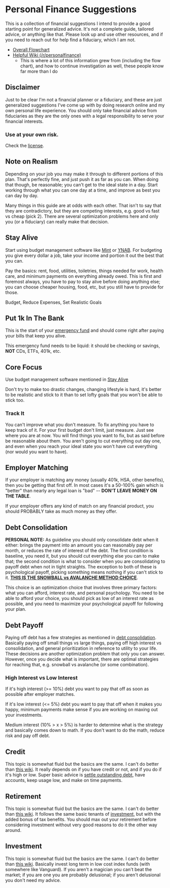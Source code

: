 # Personal Finance Suggestions

This is a collection of financial suggestions I intend to provide a good starting point for generalized advice. It's not a complete guide, tailored advice, or anything like that. Please look up and use other resources, and if you need to reach out for help find a fiduciary, which I am not.

* [Overall Flowchart](https://i.imgur.com/lSoUQr2.png)
* [Helpful Wiki (/r/personalfinance)](https://www.reddit.com/r/personalfinance/wiki/index)
	* This is where a lot of this information grew from (including the flow chart), and how to continue investigation as well, these people know far more than I do

## Disclaimer

Just to be clear I'm not a financial planner or a fiduciary, and these are just generalized suggestions I've come up with by doing research online and my own personal life experience. You should only take financial advice from fiduciaries as they are the only ones with a legal responsibility to serve your financial interests.

### **Use at your own risk.**

Check the [license](/LICENSE).

## Note on Realism

Depending on your job you may make it through to different portions of this plan. That's perfectly fine, and just push it as far as you can. When doing that though, be reasonable; you can't get to the ideal state in a day. Start working through what you can one day at a time, and improve as best you can day by day.

Many things in this guide are at odds with each other. That isn't to say that they are contradictory, but they are competing interests, e.g. good vs fast vs cheap (pick 2). There are several optimization problems here and only you (or a fiduciary) can really make that decision.

## Stay Alive

Start using budget management software like [Mint](https://mint.intuit.com/) or [YNAB](https://www.youneedabudget.com/). For budgeting you give every dollar a job, take your income and portion it out the best that you can.

Pay the basics: rent, food, utilities, toiletries, things needed for work, health care, and minimum payments on everything already owed. This is first and foremost always, you have to pay to stay alive before doing anything else; you can choose cheaper housing, food, etc, but you still have to provide for those.

Budget, Reduce Expenses, Set Realistic Goals

## Put 1k In The Bank

This is the start of your [emergency fund](https://www.reddit.com/r/personalfinance/wiki/emergencyfunds) and should come right after paying your bills that keep you alive.

This emergency fund needs to be liquid: it should be checking or savings, **NOT** CDs, ETFs, 401k, etc.

## Core Focus

Use budget management software mentioned in [Stay Alive](#stay-alive)

Don't try to make too drastic changes, changing lifestyle is hard, it's better to be realistic and stick to it than to set lofty goals that you won't be able to stick too.

### Track It

You can't improve what you don't measure. To fix anything you have to keep track of it. For your first budget don't limit, just measure. Just see where you are at now. You will find things you want to fix, but as said before be reasonable about them. You aren't going to cut everything out day one, and even when you reach your ideal state you won't have cut everything (nor would you want to have).

## Employer Matching

If your employer is matching any money (usually 401k, HSA, other benefits), then you be getting that first off. In most cases it's a 50-100% gain which is "better" than nearly any legal loan is "bad" -- **DON'T LEAVE MONEY ON THE TABLE**.

If your employer offers any kind of match on any financial product, you should PROBABLY take as much money as they offer.

## Debt Consolidation

**PERSONAL NOTE:** As guideline you should only consolidate debt when it either: brings the payment into an amount you can reasonably pay per month, or reduces the rate of interest of the debt. The first condition is baseline, you need it, but you should cut everything else you can to make that; the second condition is what to consider when you are consolidating to payoff debt when not in tight straights. The exception to both of these is psychological payoff, picking something means nothing if you can't stick to it. [**THIS IS THE SNOWBALL vs AVALANCHE METHOD CHOICE**](https://www.reddit.com/r/personalfinance/wiki/debt#wiki_what.27s_the_best_way_to_pay_down_my_debt.3F).

This choice is an optimization choice that involves three primary factors: what you can afford, interest rate, and personal psychology. You need to be able to afford your choice, you should pick as low of an interest rate as possible, and you need to maximize your psychological payoff for following your plan.

## Debt Payoff

Paying off debt has a few strategies as mentioned in [debt consolidation](#debt-consolidation). Basically paying off small things vs large things, paying off high interest vs consolidation, and general prioritization in reference to utility to your life. These decisions are another optimization problem that only you can answer. However, once you decide what is important, there are optimal strategies for reaching that, e.g. snowball vs avalanche (or some combination).

### High Interest vs Low Interest

If it's high interest (>= 10%) debt you want to pay that off as soon as possible after employer matches.

If it's low interest (<= 5%) debt you want to pay that off when it makes you happy, minimum payments make sense if you are working on maxing out your investments.

Medium interest (10% > x > 5%) is harder to determine what is the strategy and basically comes down to math. If you don't want to do the math, reduce risk and pay off debt.

## Credit

This topic is somewhat fluid but the basics are the same. I can't do better than [this wiki](https://www.reddit.com/r/personalfinance/wiki/credit_building). It really depends on if you have credit or not, and if you do if it's high or low. Super basic advice is [settle outstanding debt](https://www.reddit.com/r/personalfinance/wiki/credit_building#wiki_handling_your_collections_accounts), have accounts, keep usage low, and make on time payments.

## Retirement

This topic is somewhat fluid but the basics are the same. I can't do better than [this wiki](https://www.reddit.com/r/personalfinance/wiki/index#wiki_retirement_accounts). It follows the same basic tenants of [investment](#investment), but with the added bonus of tax benefits. You should max out your retirement before considering investment without very good reasons to do it the other way around.

## Investment

This topic is somewhat fluid but the basics are the same. I can't do better than [this wiki](https://www.reddit.com/r/personalfinance/wiki/investing). Basically invest long term in low cost index funds (with somewhere like Vanguard). If you aren't a magician you can't beat the market; if you are one you are probably delusional; if you aren't delusional you don't need my advice. 
